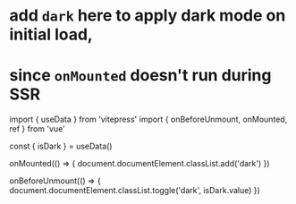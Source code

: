 # add `dark` here to apply dark mode on initial load,
# since `onMounted` doesn't run during SSR
import { useData } from 'vitepress'
import { onBeforeUnmount, onMounted, ref } from 'vue'


const { isDark } = useData()

onMounted(() => {
  document.documentElement.classList.add('dark')
})

onBeforeUnmount(() => {
  document.documentElement.classList.toggle('dark', isDark.value)
})